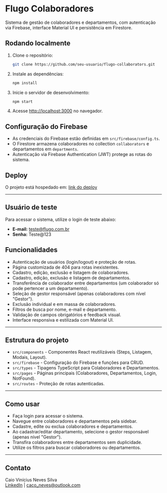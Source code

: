 # Flugo Colaboradores

Sistema de gestão de colaboradores e departamentos, com autenticação via Firebase, interface Material UI e persistência em Firestore.

## Rodando localmente

1. Clone o repositório:
   ```bash
   git clone https://github.com/seu-usuario/flugo-collaborators.git
   ```

2. Instale as dependências:
   ```bash
   npm install
   ```

3. Inicie o servidor de desenvolvimento:
   ```bash
   npm start
   ```

4. Acesse [http://localhost:3000](http://localhost:3000) no navegador.

## Configuração do Firebase

- As credenciais do Firebase estão definidas em `src/firebase/config.ts`.
- O Firestore armazena colaboradores no collection `collaborators` e departamentos em `departments`.
- Autenticação via Firebase Authentication (JWT) protege as rotas do sistema.

## Deploy

O projeto está hospedado em: [link do deploy](https://flugo-collaborators.vercel.app/)

---

## Usuário de teste

Para acessar o sistema, utilize o login de teste abaixo:

- **E-mail:** teste@flugo.com.br
- **Senha:** Teste@123

## Funcionalidades

- Autenticação de usuários (login/logout) e proteção de rotas.
- Página customizada de 404 para rotas inexistentes.
- Cadastro, edição, exclusão e listagem de colaboradores.
- Cadastro, edição, exclusão e listagem de departamentos.
- Transferência de colaborador entre departamentos (um colaborador só pode pertencer a um departamento).
- Seleção de gestor responsável (apenas colaboradores com nível "Gestor").
- Exclusão individual e em massa de colaboradores.
- Filtros de busca por nome, e-mail e departamento.
- Validação de campos obrigatórios e feedback visual.
- Interface responsiva e estilizada com Material UI.

---

## Estrutura do projeto

- `src/components` - Componentes React reutilizáveis (Steps, Listagem, Modais, Layout).
- `src/firebase` - Configuração do Firebase e funções para CRUD.
- `src/types` - Tipagens TypeScript para Colaboradores e Departamentos.
- `src/pages` - Páginas principais (Colaboradores, Departamentos, Login, NotFound).
- `src/routes` - Proteção de rotas autenticadas.

---

## Como usar

- Faça login para acessar o sistema.
- Navegue entre colaboradores e departamentos pela sidebar.
- Cadastre, edite ou exclua colaboradores e departamentos.
- Ao cadastrar/editar departamento, selecione o gestor responsável (apenas nível "Gestor").
- Transfira colaboradores entre departamentos sem duplicidade.
- Utilize os filtros para buscar colaboradores ou departamentos.

---

## Contato
Caio Vinícius Neves Silva  
[LinkedIn](https://www.linkedin.com/in/caconeves/) | caco_neves@outlook.com